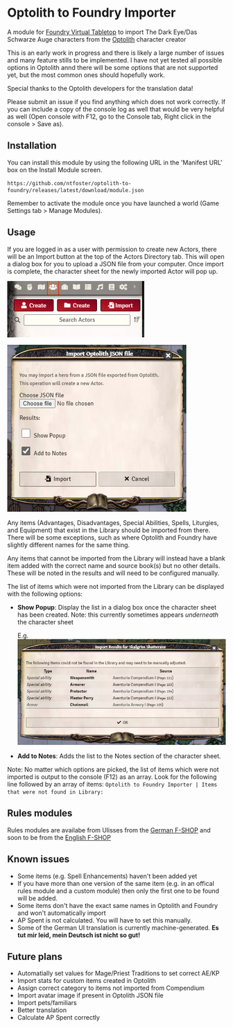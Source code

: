 # Optolith to Foundry Importer
A module for [Foundry Virtual Tabletop](https://foundryvtt.com/) to import The Dark Eye/Das Schwarze Auge characters from the [Optolith](https://optolith.app/) character creator

This is an early work in progress and there is likely a large number of issues and many feature stills to be implemented. I have not yet tested all possible options in Optolith annd there will be some options that are not supported yet, but the most common ones should hopefully work.

Special thanks to the Optolith developers for the translation data!

Please submit an issue if you find anything which does not work correctly. If you can include a copy of the console log as well that would be very helpful as well (Open console with F12, go to the Console tab, Right click in the console > Save as).

## Installation

You can install this module by using the following URL in the 'Manifest URL' box on the Install Module screen.
```
https://github.com/ntfoster/optolith-to-foundry/releases/latest/download/module.json
```
Remember to activate the module once you have launched a world (Game Settings tab > Manage Modules).

## Usage
If you are logged in as a user with permission to create new Actors, there will be an Import button at the top of the Actors Directory tab. This will open a dialog box for you to upload a JSON file from your computer. Once import is complete, the character sheet for the newly imported Actor will pop up.

![Import button in Actor Directory](actor-import-button.png "Import button in Actor Directory")

![Import dialog](import-dialog.png "Import dialog")

Any items (Advantages, Disadvantages, Special Abilities, Spells, Liturgies, and Equipment) that exist in the Library should be imported from there. There will be some exceptions, such as where Optolith and Foundry have slightly different names for the same thing.

Any items that cannot be imported from the Library will instead have a blank item added with the correct name and source book(s) but no other details. These will be noted in the results and will need to be configured manually.

The list of items which were not imported from the Library can be displayed with the following options:
- **Show Popup**: Display the list in a dialog box once the character sheet has been created. Note: this currently sometimes appears *underneath* the character sheet

  E.g. ![Results dialog](results-dialog.png "Results dialog")

- **Add to Notes**: Adds the list to the Notes section of the character sheet.

Note: No matter which options are picked, the list of items which were not imported is output to the console (F12) as an array. Look for the following line followed by an array of items: `Optolith to Foundry Importer | Items that were not found in Library:`

## Rules modules ##
Rules modules are availabe from Ulisses from the [German F-SHOP](https://www.f-shop.de/virtual-tabletops/) and soon to be from the [English F-SHOP](https://www.ulissesf-shop.com/)

## Known issues
- Some items (e.g. Spell Enhancements) haven't been added yet
- If you have more than one version of the same item (e.g. in an offical rules module and a custom module) then only the first one to be found will be added.
- Some items don't have the exact same names in Optolith and Foundry and won't automatically import
- AP Spent is not calculated. You will have to set this manually.
- Some of the German UI translation is currently machine-generated. **Es tut mir leid, mein Deutsch ist nicht so gut!**

## Future plans
- Automatially set values for Mage/Priest Traditions to set correct AE/KP
- Import stats for custom items created in Optolith
- Assign correct category to items not imported from Compendium
- Import avatar image if present in Optolith JSON file
- Import pets/familiars
- Better translation
- Calculate AP Spent correctly

